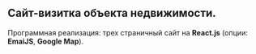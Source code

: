 ## Сайт-визитка объекта недвижимости.
Программная реализация: трех страничный сайт на __React.js__ (опции: __EmaiJS__, __Google Map__).
